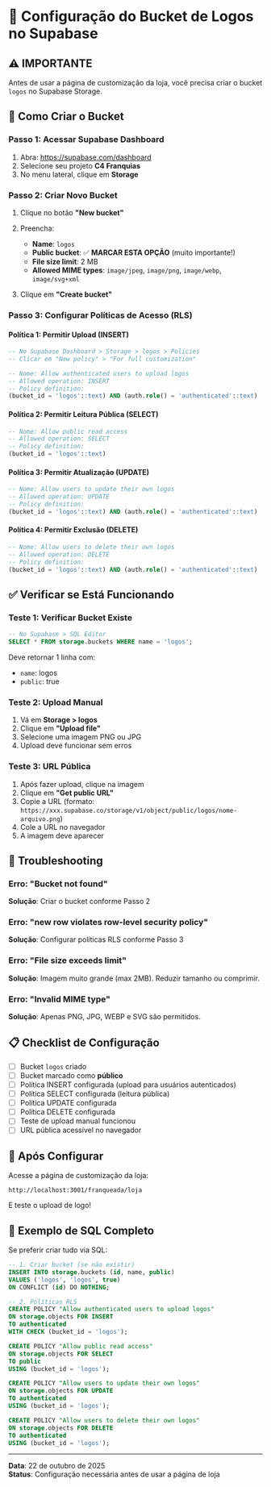 # 📁 Configuração do Bucket de Logos no Supabase

## ⚠️ IMPORTANTE

Antes de usar a página de customização da loja, você precisa criar o bucket `logos` no Supabase Storage.

## 🔧 Como Criar o Bucket

### Passo 1: Acessar Supabase Dashboard

1. Abra: https://supabase.com/dashboard
2. Selecione seu projeto **C4 Franquias**
3. No menu lateral, clique em **Storage**

### Passo 2: Criar Novo Bucket

1. Clique no botão **"New bucket"**
2. Preencha:
   - **Name**: `logos`
   - **Public bucket**: ✅ **MARCAR ESTA OPÇÃO** (muito importante!)
   - **File size limit**: 2 MB
   - **Allowed MIME types**: `image/jpeg`, `image/png`, `image/webp`, `image/svg+xml`

3. Clique em **"Create bucket"**

### Passo 3: Configurar Políticas de Acesso (RLS)

#### Política 1: Permitir Upload (INSERT)

```sql
-- No Supabase Dashboard > Storage > logos > Policies
-- Clicar em "New policy" > "For full customization"

-- Nome: Allow authenticated users to upload logos
-- Allowed operation: INSERT
-- Policy definition:
(bucket_id = 'logos'::text) AND (auth.role() = 'authenticated'::text)
```

#### Política 2: Permitir Leitura Pública (SELECT)

```sql
-- Nome: Allow public read access
-- Allowed operation: SELECT
-- Policy definition:
(bucket_id = 'logos'::text)
```

#### Política 3: Permitir Atualização (UPDATE)

```sql
-- Nome: Allow users to update their own logos
-- Allowed operation: UPDATE
-- Policy definition:
(bucket_id = 'logos'::text) AND (auth.role() = 'authenticated'::text)
```

#### Política 4: Permitir Exclusão (DELETE)

```sql
-- Nome: Allow users to delete their own logos
-- Allowed operation: DELETE
-- Policy definition:
(bucket_id = 'logos'::text) AND (auth.role() = 'authenticated'::text)
```

## ✅ Verificar se Está Funcionando

### Teste 1: Verificar Bucket Existe

```sql
-- No Supabase > SQL Editor
SELECT * FROM storage.buckets WHERE name = 'logos';
```

Deve retornar 1 linha com:
- `name`: logos
- `public`: true

### Teste 2: Upload Manual

1. Vá em **Storage > logos**
2. Clique em **"Upload file"**
3. Selecione uma imagem PNG ou JPG
4. Upload deve funcionar sem erros

### Teste 3: URL Pública

1. Após fazer upload, clique na imagem
2. Clique em **"Get public URL"**
3. Copie a URL (formato: `https://xxx.supabase.co/storage/v1/object/public/logos/nome-arquivo.png`)
4. Cole a URL no navegador
5. A imagem deve aparecer

## 🚨 Troubleshooting

### Erro: "Bucket not found"

**Solução**: Criar o bucket conforme Passo 2

### Erro: "new row violates row-level security policy"

**Solução**: Configurar políticas RLS conforme Passo 3

### Erro: "File size exceeds limit"

**Solução**: Imagem muito grande (max 2MB). Reduzir tamanho ou comprimir.

### Erro: "Invalid MIME type"

**Solução**: Apenas PNG, JPG, WEBP e SVG são permitidos.

## 📋 Checklist de Configuração

- [ ] Bucket `logos` criado
- [ ] Bucket marcado como **público**
- [ ] Política INSERT configurada (upload para usuários autenticados)
- [ ] Política SELECT configurada (leitura pública)
- [ ] Política UPDATE configurada
- [ ] Política DELETE configurada
- [ ] Teste de upload manual funcionou
- [ ] URL pública acessível no navegador

## 🎯 Após Configurar

Acesse a página de customização da loja:
```
http://localhost:3001/franqueada/loja
```

E teste o upload de logo!

## 📝 Exemplo de SQL Completo

Se preferir criar tudo via SQL:

```sql
-- 1. Criar bucket (se não existir)
INSERT INTO storage.buckets (id, name, public)
VALUES ('logos', 'logos', true)
ON CONFLICT (id) DO NOTHING;

-- 2. Políticas RLS
CREATE POLICY "Allow authenticated users to upload logos"
ON storage.objects FOR INSERT
TO authenticated
WITH CHECK (bucket_id = 'logos');

CREATE POLICY "Allow public read access"
ON storage.objects FOR SELECT
TO public
USING (bucket_id = 'logos');

CREATE POLICY "Allow users to update their own logos"
ON storage.objects FOR UPDATE
TO authenticated
USING (bucket_id = 'logos');

CREATE POLICY "Allow users to delete their own logos"
ON storage.objects FOR DELETE
TO authenticated
USING (bucket_id = 'logos');
```

---

**Data**: 22 de outubro de 2025  
**Status**: Configuração necessária antes de usar a página de loja
